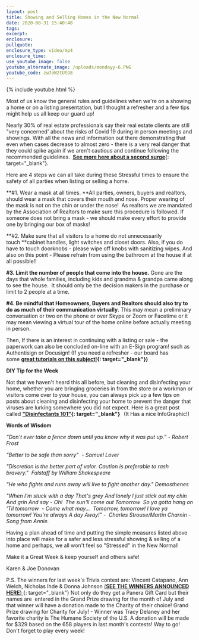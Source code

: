 ```yaml
---
layout: post
title: Showing and Selling Homes in the New Normal
date: 2020-08-31 15:40:48
tags:
excerpt:
enclosure:
pullquote:
enclosure_type: video/mp4
enclosure_time:
use_youtube_image: false
youtube_alternate_image: /uploads/mondayy-6.PNG
youtube_code: zw7oW2tUtG8
---
```


{% include youtube.html %}

Most of us know the general rules and guidelines when we're on a showing a home or on a listing presentation, but I thought a refresher and a few tips might help us all keep our guard up\!

Nearly 30% of real estate professionals say their real estate clients are still "very concerned' about the risks of Covid 19 during in person meetings and showings. With all the news and information out there demonstrating that even when cases decrease to almost zero - there is a very real danger that they could spike again if we aren't cautious and continue following the recommended guidelines. &nbsp;[**See more here about a second surge**](https://t.e2ma.net/click/xqrvxc/5wd3tzj/d3ffog){: target="_blank"}.

Here are 4 steps we can all take during these Stressful times to ensure the safety of all parties when listing or selling a home.

**\#1. Wear a mask at all times.&nbsp;**All parties, owners, buyers and realtors, should wear a mask that covers their mouth and nose. Proper wearing of the mask is not on the chin or under the nose\!&nbsp; As realtors we are mandated by the Association of Realtors to make sure this procedure is followed. If someone does not bring a mask - we should make every effort to provide one by bringing our box of masks\!

**\#2. Make sure that all visitors to a home do not unnecessarily touch&nbsp;**cabinet handles, light switches and closet doors. Also, if you do have to touch doorknobs - please wipe off knobs with sanitizing wipes. And also on this point - Please refrain from using the bathroom at the house if at all possible\!\!

**\#3. Limit the number of people that come into the house.**&nbsp;Gone are the days that whole families, including kids and grandma & grandpa came along to see the house.&nbsp; It should only be the decision makers in the purchase or limit to 2 people at a time.

**\#4. Be mindful that Homeowners, Buyers and Realtors should also try to do as much of their communication virtually**. This may mean a preliminary conversation or two on the phone or over Skype or Zoom or Facetime or it may mean viewing a virtual tour of the home online before actually meeting in person.&nbsp;

Then, If there is an interest in continuing with a listing or sale - the paperwork can also be concluded on-line with an E-Sign program\! such as Authentisign or Docusign\! (If you need a refresher - our board has some&nbsp;**[great tutorials on this subject\!](https://t.e2ma.net/click/xqrvxc/5wd3tzj/tvgfog){: target="_blank"})**

**DIY Tip for the Week**

Not that we haven't heard this all before, but cleaning and disinfecting your home, whether you are bringing groceries in from the store or a workman or visitors come over to your house, you can always pick up a few tips on posts about cleaning and disinfecting your home to prevent the danger that viruses are lurking somewhere you did not expect. Here is a great post called&nbsp;**["Disinfectants 101"](https://t.e2ma.net/click/xqrvxc/5wd3tzj/9nhfog){: target="_blank"}&nbsp; &nbsp;**(It Has a nice InfoGraphic\!)&nbsp;

**Words of Wisdom**

*“Don't ever take a fence down until you know why it was put up.” - Robert Frost*

*"Better to be safe than sorry"&nbsp; - Samuel Lover*

*"Discretion is the better part of valor. Caution is preferable to rash bravery."&nbsp; Falstaff by William Shakespeare*

*"He who fights and runs away will live to fight another day." Demosthenes*

*"When I'm stuck with a day That's grey And lonely I just stick out my chin And grin And say - Oh\!&nbsp; The sun'll come out Tomorrow&nbsp; So ya gotta hang on 'Til tomorrow&nbsp; - Come what may...&nbsp; Tomorrow, tomorrow\! I love ya tomorrow\! You're always A day Away\!" -&nbsp; Charles Strouse/Martin Charnin - Song from Annie.*

Having a plan ahead of time and putting the simple measures listed above into place will make for a safer and less stressful showing & selling of a home and perhaps, we all won't feel so "Stressed" in the New Normal\!&nbsp;

Make it a Great Week & keep yourself and others safe\!&nbsp;

Karen & Joe Donovan

P.S. The winners for last week's Trivia contest are: Vincent Catapano, Ann Welch, Nicholas Ihde & Donna Johnson&nbsp;[(**SEE THE WINNERS ANNOUNCED HERE**)&nbsp;](https://t.e2ma.net/click/xqrvxc/5wd3tzj/pgifog){: target="_blank"}&nbsp;Not only do they get a Panera Gift Card but their names are&nbsp; entered in the Grand Prize drawing for the month of July and that winner will have a donation made to the Charity of their choice\! Grand Prize drawing for Charity for July\! - Winner was Tracy Delaney and her favorite charity is The Humane Society of the U.S. A donation will be made for $329 based on the 658 players in last month's contests\! Way to go\! Don't forget to play every week\!&nbsp;